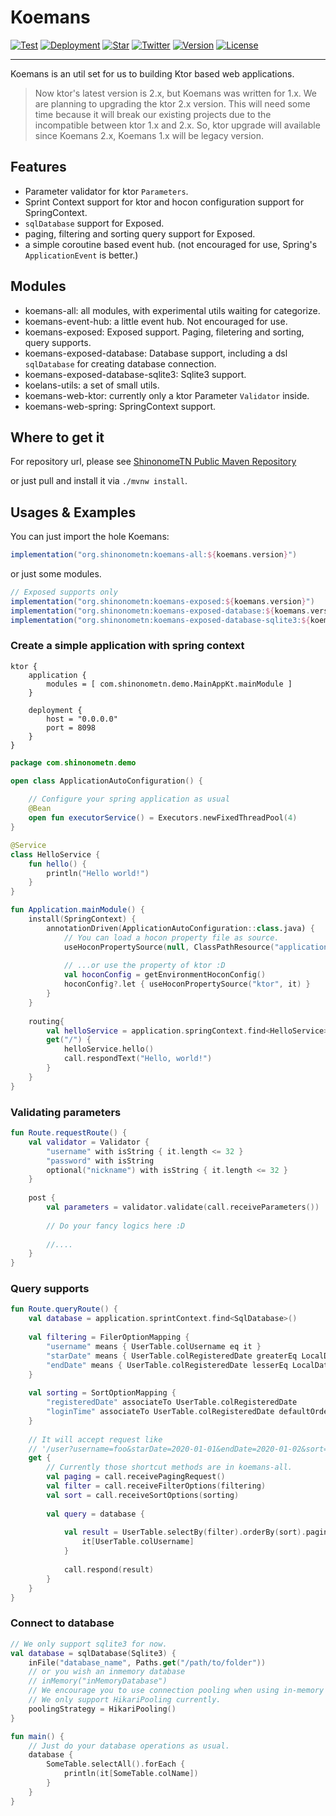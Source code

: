 # Koemans 

[![Test](https://github.com/ShinonomeTN/koemans/actions/workflows/test.yml/badge.svg?branch=master)](https://github.com/ShinonomeTN/koemans/actions/workflows/test.yml)
[![Deployment](https://github.com/ShinonomeTN/koemans/actions/workflows/deploy-shinonometn.yml/badge.svg?branch=master)](https://github.com/ShinonomeTN/koemans/actions/workflows/deploy-shinonometn.yml)
[![Star](https://img.shields.io/github/stars/ShinonomeTN/koemans)](https://github.com/ShinonomeTN/koemans/stargazers)
[![Twitter](https://img.shields.io/badge/Twitter-%40CattenLinger-blue?style=flat&logo=twitter)](https://twitter.com/CattenLinger)
[![Version](https://img.shields.io/github/v/release/ShinonomeTN/koemans?include_prereleases)](https://github.com/ShinonomeTN/koemans/releases)
[![License](https://img.shields.io/github/license/ShinonomeTN/koemans)](https://github.com/ShinonomeTN/koemans/blob/master/LICENSE)

---

Koemans is an util set for us to building Ktor based web applications.

> Now ktor's latest version is 2.x, but Koemans was written for 1.x. We are planning to upgrading the ktor 2.x version.
> This will need some time because it will break our existing projects due to the incompatible between ktor 1.x and 2.x.
> So, ktor upgrade will available since Koemans 2.x, Koemans 1.x will be legacy version.

## Features

- Parameter validator for ktor `Parameters`.
- Sprint Context support for ktor and hocon configuration support for SpringContext.
- `sqlDatabase` support for Exposed.
- paging, filtering and sorting query support for Exposed.
- a simple coroutine based event hub. (not encouraged for use, Spring's `ApplicationEvent` is better.)

## Modules

- koemans-all: all modules, with experimental utils waiting for categorize.
- koemans-event-hub: a little event hub. Not encouraged for use.
- koemans-exposed: Exposed support. Paging, filetering and sorting, query supports.
- koemans-exposed-database: Database support, including a dsl `sqlDatabase` for creating database connection.
- koemans-exposed-database-sqlite3: Sqlite3 support.
- koelans-utils: a set of small utils.
- koemans-web-ktor: currently only a ktor Parameter `Validator` inside.
- koemans-web-spring: SpringContext support.

## Where to get it

For repository url, please see [ShinonomeTN Public Maven Repository](https://github.com/ShinonomeTN/maven-public)

or just pull and install it via `./mvnw install`.

## Usages & Examples

You can just import the hole Koemans:

```groovy
implementation("org.shinonometn:koemans-all:${koemans.version}")
```

or just some modules.

```groovy
// Exposed supports only
implementation("org.shinonometn:koemans-exposed:${koemans.version}")
implementation("org.shinonometn:koemans-exposed-database:${koemans.version}")
implementation("org.shinonometn:koemans-exposed-database-sqlite3:${koemans.version}")
```

### Create a simple application with spring context

```hocon
ktor {
    application {
        modules = [ com.shinonometn.demo.MainAppKt.mainModule ]
    }

    deployment {
        host = "0.0.0.0"
        port = 8098
    }
}
```

```kotlin
package com.shinonometn.demo

open class ApplicationAutoConfiguration() {
    
    // Configure your spring application as usual
    @Bean
    open fun executorService() = Executors.newFixedThreadPool(4)
}

@Service
class HelloService {
    fun hello() {
        println("Hello world!")   
    }
}

fun Application.mainModule() {
    install(SpringContext) {
        annotationDriven(ApplicationAutoConfiguration::class.java) {
            // You can load a hocon property file as source.
            useHoconPropertySource(null, ClassPathResource("application.hocon"))
            
            // ...or use the property of ktor :D
            val hoconConfig = getEnvironmentHoconConfig()
            hoconConfig?.let { useHoconPropertySource("ktor", it) }
        }
    }
    
    routing{
        val helloService = application.springContext.find<HelloService>()
        get("/") {
            helloService.hello()
            call.respondText("Hello, world!")
        }
    }
}

```

### Validating parameters

```kotlin
fun Route.requestRoute() {
    val validator = Validator {
        "username" with isString { it.length <= 32 }
        "password" with isString
        optional("nickname") with isString { it.length <= 32 }
    }
    
    post {
        val parameters = validator.validate(call.receiveParameters())
        
        // Do your fancy logics here :D
        
        //....
    }
}
```

### Query supports 

```kotlin
fun Route.queryRoute() {
    val database = application.sprintContext.find<SqlDatabase>()
    
    val filtering = FilerOptionMapping {
        "username" means { UserTable.colUsername eq it }
        "starDate" means { UserTable.colRegisteredDate greaterEq LocalDatetime.parse(it) }
        "endDate" means { UserTable.colRegisteredDate lesserEq LocalDatetime.parse(it) }
    }
    
    val sorting = SortOptionMapping {
        "registeredDate" associateTo UserTable.colRegisteredDate
        "loginTime" associateTo UserTable.colRegisteredDate defaultOrder SortOrder.DESC
    }
    
    // It will accept request like 
    // '/user?username=foo&starDate=2020-01-01&endDate=2020-01-02&sort=loginTime,ASC'
    get {
        // Currently those shortcut methods are in koemans-all.
        val paging = call.receivePagingRequest()
        val filter = call.receiveFilterOptions(filtering)
        val sort = call.receiveSortOptions(sorting)
        
        val query = database {
            
            val result = UserTable.selectBy(filter).orderBy(sort).pagingBy(paging) {
                it[UserTable.colUsername] 
            } 
            
            call.respond(result)
        }
    }
}
```

### Connect to database

```kotlin
// We only support sqlite3 for now.
val database = sqlDatabase(Sqlite3) {
    inFile("database_name", Paths.get("/path/to/folder"))
    // or you wish an inmemory database
    // inMemory("inMemoryDatabase")
    // We encourage you to use connection pooling when using in-memory Sqlite.
    // We only support HikariPooling currently.
    poolingStrategy = HikariPooling()
}

fun main() {
    // Just do your database operations as usual.
    database {
        SomeTable.selectAll().forEach {
            println(it[SomeTable.colName])
        }
    }
}
```
